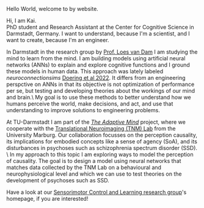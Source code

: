 Hello World, welcome to by website.

Hi, I am Kai. <br/>
PhD student and Research Assistant at the Center for Cognitive Science in Darmstadt, Germany.
I want to understand, because I'm a scientist, and I want to create, because I'm an engineer.

In Darmstadt in the research group by [Prof. Loes van Dam](https://www.psychologie.tu-darmstadt.de/institut_psy/personen_psy/personen_psy_detail_71552.de.jsp) I am studying the mind to learn from the mind. I am building models using artificial neural networks (ANNs) to explain and explore cognitive functions and I ground these models in human data. This approach was lately labeled <i>neuroconnectionsims</i> [Doering et al 2022](https://arxiv.org/abs/2209.03718). It differs from an engineering perspctive on ANNs in that its objective is not optimization of performance per se, but testing and developing theories about the workings of our mind and brain.\\
My goal is to use these methods to better understand how we humans perceive the world, make decisions, and act, and use that understanding to improve solutions to engineering problems.

At TU-Darmstadt I am part of the <i>[The Adaptive Mind](https://www.theadaptivemind.de/)</i> project, where we cooperate with the [Translational Neuroimaging (TNM) Lab](https://tnm-lab.com/) from the University Marburg. Our collaboration focusses on the perception causality, its implications for embodied concepts like a sense of agency (SoA), and its disturbances in psychoses such as schizophrenia spectrum disorder (SSD). \\
In my approach to this topic I am exploring ways to model the perception of causality. The goal is to design a model using neural networks that matches data collected by the TNM Lab on a behavioural and neurophysiological level and which we can use to test theories on the development of psychoses such as SSD.

Have a look at our [Sensorimotor Control and Learning research group](https://www.psychologie.tu-darmstadt.de/sensorimotor/home_sensorimotor/people_sensorimotor/people_details_75584.en.jsp)'s homepage, if you are interested!

<!-- Hi, I'm Kai.

I like learning and understanding how things work. Our world, our systems, our minds.
The more complicated the better!
I also like teaching what I understood, discovered and solved to others.
That's why I added some topics to this site,
hoping that they help you find a solution or even get one of those sweet Aha-moments.

So, let me show you a few of the things I am enthusiastic about. -->
